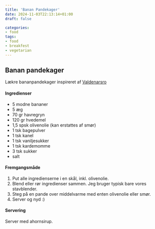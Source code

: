 ```yaml
---
title: 'Banan Pandekager'
date: 2024-11-03T22:13:14+01:00
draft: false

categories:
- food
tags:
- food
- breakfest
- vegetarian
---
```


## Banan pandekager

Lækre bananpandekager inspireret af [Valdenarsro](https://www.valdemarsro.dk/bananpandekager/)

#### Ingredienser

- 5 modne bananer
- 5 æg
- 70 gr havregryn
- 120 gr hvedemel
- 1,5 spsk olivenolie (kan erstattes af smør)
- 1 tsk bagepulver
- 1 tsk kanel
- 1 tsk vaniljesukker
- 1 tsk kardemomme
- 3 tsk sukker
- salt

#### Fremgangsmåde

1. Put alle ingredienserne i en skål, inkl. olivenolie.
2. Blend eller rør ingredienser sammen. Jeg bruger typisk bare vores stavblender.
3. Steg på en pande over middelvarme med enten olivenolie eller smør.
4. Server og nyd :) 

#### Servering

Server med ahornsirup.

